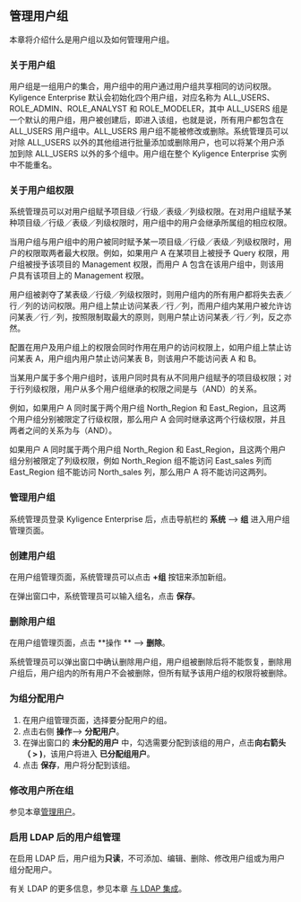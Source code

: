 ## 管理用户组

本章将介绍什么是用户组以及如何管理用户组。

### 关于用户组

用户组是一组用户的集合，用户组中的用户通过用户组共享相同的访问权限。Kyligence Enterprise 默认会初始化四个用户组，对应名称为 ALL_USERS、ROLE_ADMIN、ROLE_ANALYST 和 ROLE_MODELER，其中 ALL_USERS 组是一个默认的用户组，用户被创建后，即进入该组，也就是说，所有用户都包含在 ALL_USERS 用户组中。ALL_USERS 用户组不能被修改或删除。系统管理员可以对除 ALL_USERS 以外的其他组进行批量添加或删除用户，也可以将某个用户添加到除 ALL_USERS 以外的多个组中。用户组在整个 Kyligence Enterprise 实例中不能重名。

### 关于用户组权限

系统管理员可以对用户组赋予项目级／行级／表级／列级权限。在对用户组赋予某种项目级／行级／表级／列级权限时，用户组中的用户会继承所属组的相应权限。

当用户组与用户组中的用户被同时赋予某一项目级／行级／表级／列级权限时，用户的权限取两者最大权限。例如，如果用户 A 在某项目上被授予 Query 权限，用户组被授予该项目的 Management 权限，而用户 A 包含在该用户组中，则该用户具有该项目上的 Management 权限。

用户组被剥夺了某表级／行级／列级权限时，则用户组内的所有用户都将失去表／行／列的访问权限。用户组上禁止访问某表／行／列，而用户组内某用户被允许访问某表／行／列，按照限制取最大的原则，则用户禁止访问某表／行／列，反之亦然。

配置在用户及用户组上的权限会同时作用在用户的访问权限上，如用户组上禁止访问某表 A，用户组内用户禁止访问某表 B，则该用户不能访问表 A 和 B。

当某用户属于多个用户组时，该用户同时具有从不同用户组赋予的项目级权限；对于行列级权限，用户从多个用户组继承的权限之间是与（AND）的关系。

例如，如果用户 A 同时属于两个用户组 North_Region 和 East_Region，且这两个用户组分别被限定了行级权限，那么用户 A 会同时继承这两个行级权限，并且两者之间的关系为与（AND）。

如果用户 A 同时属于两个用户组 North_Region 和 East_Region，且这两个用户组分别被限定了列级权限，例如 North_Region 组不能访问 East_sales 列而 East_Region 组不能访问 North_sales 列，那么用户 A 将不能访问这两列。

### 管理用户组

系统管理员登录 Kyligence Enterprise 后，点击导航栏的 **系统**  --> **组** 进入用户组管理页面。

### 创建用户组

在用户组管理页面，系统管理员可以点击 **+组** 按钮来添加新组。

在弹出窗口中，系统管理员可以输入组名，点击 **保存**。


### 删除用户组

在用户组管理页面，点击 **操作 ** --> **删除**。

系统管理员可以弹出窗口中确认删除用户组，用户组被删除后将不能恢复，删除用户组后，用户组内的所有用户不会被删除，但所有赋予该用户组的权限将被删除。

### 为组分配用户

1. 在用户组管理页面，选择要分配用户的组。
2. 点击右侧 **操作**--> **分配用户**。
3. 在弹出窗口的 **未分配的用户** 中，勾选需要分配到该组的用户，点击**向右箭头（ > )**，该用户将进入 **已分配组用户**。
4. 点击 **保存**，用户将分配到该组。


### 修改用户所在组

参见本章[管理用户](user_management.cn.md)。


### 启用 LDAP 后的用户组管理

在启用 LDAP 后，用户组为**只读**，不可添加、编辑、删除、修改用户组或为用户组分配用户。

有关 LDAP 的更多信息，参见本章 [与 LDAP 集成](ldap.cn.md)。